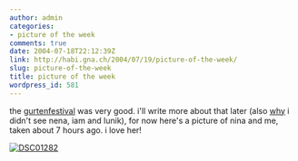 ```yaml
---
author: admin
categories:
- picture of the week
comments: true
date: 2004-07-18T22:12:39Z
link: http://habi.gna.ch/2004/07/19/picture-of-the-week/
slug: picture-of-the-week
title: picture of the week
wordpress_id: 581
---
```


the [gurtenfestival](http://www.gurtenfestival.ch/) was very good. i'll write more about that later (also [why](http://globalgutz.org/) i didn't see nena, iam and lunik), for now here's a picture of nina and me, taken about 7 hours ago.
i love her!

[![DSC01282](http://habi.gna.ch/blog/images/DSC01282-tm.jpg)](http://habi.gna.ch/blog/images/DSC01282.JPG)
